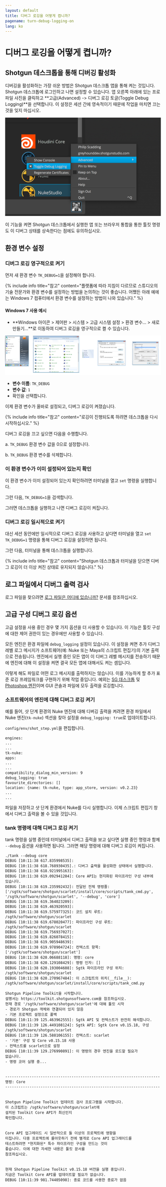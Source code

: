 ```yaml
---
layout: default
title: 디버그 로깅을 어떻게 켭니까?
pagename: turn-debug-logging-on
lang: ko
---
```


# 디버그 로깅을 어떻게 켭니까?

## Shotgun 데스크톱을 통해 디버깅 활성화

디버깅을 활성화하는 가장 쉬운 방법은 Shotgun 데스크톱 앱을 통해 켜는 것입니다. Shotgun 데스크톱에 로그인하고 나면 설정할 수 있습니다. 앱 오른쪽 아래에 있는 프로파일 사진을 클릭하고 **고급(Advanced) -> 디버그 로깅 토글(Toggle Debug Logging)**을 선택합니다. 이 설정은 세션 간에 영속적이기 때문에 작업을 마치면 끄는 것을 잊지 마십시오.

![SG 데스크톱에서 디버그 로깅 토글](images/desktop-enable-debug-logging.png)

이 기능을 켜면 Shotgun 데스크톱에서 실행한 앱 또는 브라우저 통합을 통한 툴킷 명령도 이 디버그 상태를 상속한다는 점에도 유의하십시오.

## 환경 변수 설정

### 디버그 로깅 영구적으로 켜기
먼저 새 환경 변수 `TK_DEBUG=1`을 설정해야 합니다.

{% include info title="참고" content="플랫폼에 따라 지침이 다르므로 스튜디오의 기술 전문가와 환경 변수를 설정하는 방법을 논의하는 것이 좋습니다. 어쨌든 아래 예에는 Windows 7 컴퓨터에서 환경 변수를 설정하는 방법이 나와 있습니다." %}

#### Windows 7 사용 예시

- **Windows 아이콘 > 제어판 > 시스템 > 고급 시스템 설정 > 환경 변수... > 새로 만들기...**로 이동하여 디버그 로깅을 영구적으로 켤 수 있습니다.

![Windows 환경 변수 설정](images/windows-setting-environment-variable.png)


- **변수 이름**: `TK_DEBUG`
- **변수 값**: `1`
- 확인을 선택합니다.

이제 환경 변수가 올바로 설정되고, 디버그 로깅이 켜졌습니다.

{% include info title="참고" content="로깅이 진행되도록 하려면 데스크톱을 다시 시작하십시오." %}

디버그 로깅을 끄고 싶으면 다음을 수행합니다.

a. `TK_DEBUG` 환경 변수 값을 0으로 설정합니다.

b. `TK_DEBUG` 환경 변수를 삭제합니다.

### 이 환경 변수가 이미 설정되어 있는지 확인

이 환경 변수가 이미 설정되어 있는지 확인하려면 터미널을 열고 `set` 명령을 실행합니다.

그런 다음, `TK_DEBUG=1`을 검색합니다.

그러면 데스크톱을 실행하고 나면 디버그 로깅이 켜집니다.

### 디버그 로깅 일시적으로 켜기

대신 세션 동안에만 일시적으로 디버그 로깅을 사용하고 싶다면 터미널을 열고 `set TK_DEBUG=1` 명령을 통해 디버그 로깅을 설정하면 됩니다.

그런 다음, 터미널을 통해 데스크톱을 실행합니다.

{% include info title="참고" content="Shotgun 데스크톱과 터미널을 닫으면 디버그 로깅이 더 이상 켜진 상태로 유지되지 않습니다." %}

## 로그 파일에서 디버그 출력 검사

로그 파일을 찾으려면 [로그 파일은 어디에 있습니까?](./where-are-my-log-files.md) 문서를 참조하십시오.

## 고급 구성 디버그 로깅 옵션

고급 설정을 사용 중인 경우 몇 가지 옵션을 더 사용할 수 있습니다. 이 기능은 툴킷 구성에 대한 제어 권한이 있는 경우에만 사용할 수 있습니다.

모든 엔진은 환경 파일에 `debug_logging` 설정이 있습니다. 이 설정을 켜면 추가 디버그 레벨 로그 메시지가 소프트웨어(예: Nuke 또는 Maya의 스크립트 편집기)의 기본 출력으로 전송됩니다. 엔진에서 실행 중인 모든 앱이 이 디버그 레벨 메시지를 전송하기 때문에 엔진에 대해 이 설정을 켜면 결국 모든 앱에 대해서도 켜는 셈입니다.

이렇게 해도 파일로 어떤 로그 메시지를 출력하지는 않습니다. 이를 가능하게 할 추가 표준 로깅 프레임워크를 구현하기 위해 작업 중입니다. 예외는 [SG 데스크톱](https://support.shotgunsoftware.com/entries/95445597) 및 [Photoshop 엔진](https://support.shotgunsoftware.com/hc/ko/articles/115000026653-Photoshop-CC)이며 GUI 콘솔과 파일에 모두 출력을 로깅합니다.

### 소프트웨어의 엔진에 대해 디버그 로깅 켜기

예를 들어, 샷 단계 환경의 Nuke 엔진에 대해 디버깅 출력을 켜려면 환경 파일에서 Nuke 엔진(`tk-nuke`) 섹션을 찾아 설정을 `debug_logging: true`로 업데이트합니다.

`config/env/shot_step.yml`을 편집합니다.

    engines:
    ...
    ...
    tk-nuke:
    apps:
    ...
    ...
    compatibility_dialog_min_version: 9
    debug_logging: true
    favourite_directories: []
    location: {name: tk-nuke, type: app_store, version: v0.2.23}
    ...
    ...

파일을 저장하고 샷 단계 환경에서 Nuke를 다시 실행합니다. 이제 스크립트 편집기 창에서 디버그 출력을 볼 수 있을 것입니다.

### tank 명령에 대해 디버그 로깅 켜기

tank 명령을 실행 중인데 터미널에서 디버그 출력을 보고 싶다면 실행 중인 명령과 함께 `--debug` 옵션을 사용하면 됩니다. 그러면 해당 명령에 대해 디버그 로깅이 켜집니다.

    ./tank --debug core
    DEBUG [10:11:38 617.835998535]:
    DEBUG [10:11:38 618.768930435].: 디버그 출력을 활성화한 상태에서 실행합니다.
    DEBUG [10:11:38 618.921995163]:
    DEBUG [10:11:38 619.092941284]: Core API는 현지화된 파이프라인 구성 내부에
    있습니다.
    DEBUG [10:11:38 619.235992432]: 전달된 전체 명령줄:
    ['/sgtk/software/shotgun/scarlet/install/core/scripts/tank_cmd.py',
    '/sgtk/software/shotgun/scarlet', '--debug', 'core']
    DEBUG [10:11:38 619.364023209]:
    DEBUG [10:11:38 619.463920593]:
    DEBUG [10:11:38 619.575977325]: 코드 설치 루트: 
    /sgtk/software/shotgun/scarlet
    DEBUG [10:11:38 619.678020477]: 파이프라인 구성 루트: 
    /sgtk/software/shotgun/scarlet
    DEBUG [10:11:38 619.756937027]:
    DEBUG [10:11:38 619.826078415]:
    DEBUG [10:11:38 619.905948639]:
    DEBUG [10:11:38 619.978904724]: 컨텍스트 항목:
    ['/sgtk/software/shotgun/scarlet']
    DEBUG [10:11:38 620.06688118]: 명령: core
    DEBUG [10:11:38 620.129108429]: 명령 인자: []
    DEBUG [10:11:38 620.193004608]: Sgtk 파이프라인 구성 위치:
    /sgtk/software/shotgun/scarlet
    DEBUG [10:11:38 620.270967484]: 이 스크립트의 위치(__file__):
    /sgtk/software/shotgun/scarlet/install/core/scripts/tank_cmd.py
    
    Shotgun Pipeline Toolkit을 시작합니다.
    설명서는 https://toolkit.shotgunsoftware.com을 참조하십시오.
    현재 경로 '/sgtk/software/shotgun/scarlet'에 대해 툴킷 시작
    - 경로가 Shotgun 객체와 연결되어 있지 않음
    - 기본 프로젝트 설정으로 폴백
    DEBUG [10:11:39 125.463962555]: Sgtk API 및 컨텍스트가 완전히 해석합니다.
    DEBUG [10:11:39 126.449108124]: Sgtk API: Sgtk Core v0.15.18, 구성
    /sgtk/software/shotgun/scarlet
    DEBUG [10:11:39 126.588106155]: 컨텍스트: scarlet
    - '기본' 구성 및 Core v0.15.18 사용
    - 컨텍스트를 scarlet으로 설정
    DEBUG [10:11:39 129.276990891]: 이 명령의 경우 엔진을 로드할 필요가
    없습니다.
    - 명령 코어 실행 중...
    
    
    ----------------------------------------------------------------------
    명령: Core
    ----------------------------------------------------------------------
    
    
    Shotgun Pipeline Toolkit 업데이트 검사 프로그램을 시작합니다.
    이 스크립트는 /sgtk/software/shotgun/scarlet에
    설치된 Toolkit Core API가 최신인지
    확인합니다.
    
    
    Core API 업그레이드 시 일반적으로 둘 이상의 프로젝트에 영향을
    미칩니다. 다중 프로젝트에 롤아웃하기 전에 별개로 Core API 업그레이드를
    테스트하려면 *현지화된* 특수 파이프라인 구성을 만드는 것이
    좋습니다. 이에 대한 자세한 내용은 툴킷 문서를
    참조하십시오.
    
    
    현재 Shotgun Pipeline Toolkit v0.15.18 버전을 실행 중입니다.
    지금은 Toolkit Core API를 업데이트할 필요가 없습니다.
    DEBUG [10:11:39 981.74405098]: 종료 코드를 사용한 종료가 없음

